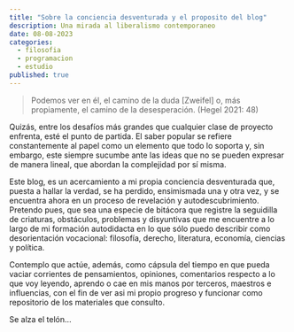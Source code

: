 ```yaml
---
title: "Sobre la conciencia desventurada y el proposito del blog"
description: Una mirada al liberalismo contemporaneo
date: 08-08-2023
categories:
  - filosofia
  - programacion
  - estudio
published: true
---
```


> Podemos ver en él, el camino de la duda [Zweifel] o, más propiamente, el camino de la desesperación. (Hegel 2021: 48)

Quizás, entre los desafíos más grandes que cualquier clase de proyecto enfrenta, esté el punto de partida. El saber popular se refiere constantemente al papel como un elemento que todo lo soporta y, sin embargo, este siempre sucumbe ante las ideas que no se pueden expresar de manera lineal, que abordan la complejidad por sí misma.

Este blog, es un acercamiento a mi propia conciencia desventurada que, puesta a hallar la verdad, se ha perdido, ensimismada una y otra vez, y se encuentra ahora en un proceso de revelación y autodescubrimiento. Pretendo pues, que sea una especie de bitácora que registre la seguidilla de criaturas, obstáculos, problemas y disyuntivas que me encuentre a lo largo de mi formación autodidacta en lo que sólo puedo describir como desorientación vocacional: filosofía, derecho, literatura, economía, ciencias y política.

Contemplo que actúe, además, como cápsula del tiempo en que pueda vaciar corrientes de pensamientos, opiniones, comentarios respecto a lo que voy leyendo, aprendo o cae en mis manos por terceros, maestros e influencias, con el fin de ver asi mi propio progreso y funcionar como repositorio de los materiales que consulto.

Se alza el telón…
